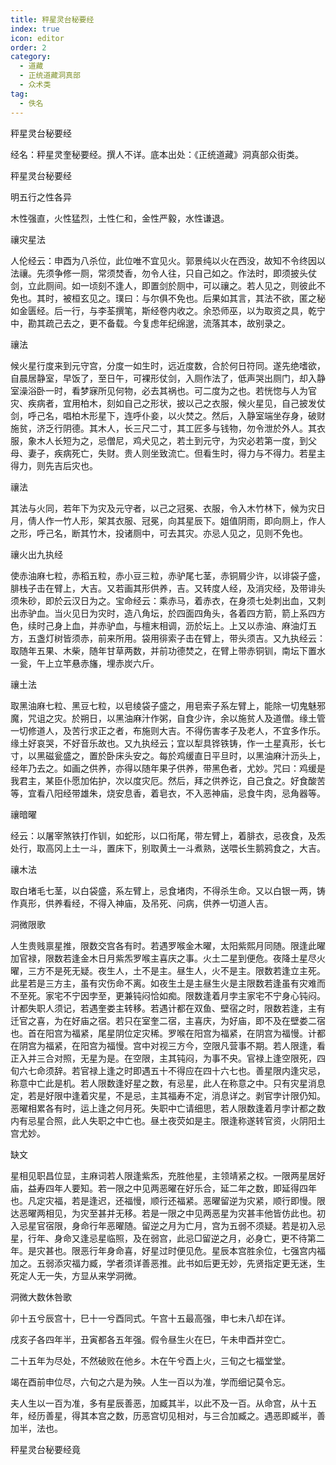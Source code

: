 ```yaml
---
title: 秤星灵台秘要经
index: true
icon: editor
order: 2
category:
  - 道藏
  - 正统道藏洞真部
  - 众术类
tag:
  - 佚名
---
```


秤星灵台秘要经  

经名：秤星灵奎秘要经。撰人不详。底本出处：《正统道藏》洞真部众街类。  

秤星灵台秘要经  

明五行之性各异  

木性强直，火性猛烈，土性仁和，金性严毅，水性谦退。  

禳灾星法  

人伦经云：申酉为八杀位，此位唯不宜见火。郭景纯以火在西没，故知不令终因以法禳。先须争修一厕，常须焚香，勿令人往，只自己如之。作法时，即须披头仗剑，立此厕间。如一顷刻不逢人，即置剑於厕中，可以禳之。若人见之，则彼此不免也。其时，被桓玄见之。璞曰：与尔俱不免也。后果如其言，其法不欲，匿之秘如金匮经。后一行，与李荃撰笔，斯经卷内收之。余恐师巫，以为取资之具，乾宁中，勘其疏己去之，更不备载。今复虑年纪绵邈，流落其本，故别录之。  

禳法  

候火星行度来到元守宫，分度一如生时，远近度数，合於何日符同。遂先绝嗜欲，自晨居静室，早饭了，至日午，可裸形仗剑，入厕作法了，低声哭出厕门，却入静室澡浴卧一时，看梦寐所见何物，必去其祸也。可二度为之也。若恍惚与人为官灾、疾病者，宜用柏木，刻如自己之形状，披以己之衣服，候火星见，自己披发仗剑，呼己名，唱柏木形星下，连呼仆妾，以火焚之。然后，入静室端坐存身，破财施贫，济乏行阴德。其木人，长三尺二寸，其工匠多与钱物，勿令泄於外人。其衣服，象木人长短为之，忌僧尼，鸡犬见之，若土到元守，为灾必若第一度，到父母、妻子，疾病死亡，失财。贵人则坐致流亡。但看生时，得力与不得力。若星主得力，则先吉后灾也。  

禳法  

其法与火同，若年下为灾及元守者，以己之冠冕、衣服，令入木竹林下，候为灾日月，倩人作一竹人形，架其衣服、冠冕，向其星辰下。姐值阴雨，即向厕上，作人之形，呼己名，断其竹木，投诸厕中，可去其灾。亦忌人见之，见则不免也。  

禳火出九执经  

使赤油麻七粒，赤稻五粒，赤小豆三粒，赤驴尾七茎，赤铜屑少许，以诽袋子盛，腓栈子击在臂上，大吉。又若画其形供养，吉。又转度人经，及消灾经，及带诽头须朱砂，即於云汉日为之。宝命经云：乘赤马，着赤衣，在身须七处刺出血，又刺出赤驴血。当火见日为灾时，造八角坛，於四面四角头，各着四方箭，箭上系四方色，续时己身上血，并赤驴血，与檀末相调，沥於坛上。上又以赤油、麻油灯五方，五盏灯树皆须赤，前来所用。袋用徘索子击在臂上，带头须吉。又九执经云：取随年五果、木柴，随年甘草两数，并前功德焚之，在臂上带赤铜钏，南坛下置水一瓮，午上立竿悬赤旛，埋赤炭六斤。  

禳土法  

取黑油麻七粒、黑豆七粒，以皂绫袋子盛之，用皂索子系左臂上，能除一切鬼魅邪魔，咒诅之灾。於朔日，以黑油麻汁作粥，自食少许，余以施贫人及道僧。缘土管一切修道人，及苦行求正之者，布施则大吉。不得伤害孝子及老人，不宜多作乐。缘土好哀哭，不好音乐故也。又九执经云；宜以犁具铧铁铸，作一土星真形，长七寸，以黑磁瓮盛之，置於卧床头安之。每於鸡缓直日平旦时，以黑油麻汁沥头上，经年乃去之。如画之供养，亦得以随年果子供养，带黑色者，尤妙。咒曰：鸡缓是我君主，某臣仆愿加佑护，次以度灾厄。然后，拜之供养讫，自己食之。好食酸苦等，宜看八阳经带雄朱，烧安息香，着皂衣，不入恶神庙，忌食牛肉，忌角器等。  

禳暗曜  

经云：以屠宰煞铁打作钏，如蛇形，以口衔尾，带左臂上，着腓衣，忌夜食，及炁处行，取高冈上土一斗，置床下，别取黄土一斗煮熟，送喂长生鹅鸦食之，大吉。  

禳木法  

取白堵毛七茎，以白袋盛，系左臂上，忌食堵肉，不得杀生命。又以白银一两，铸作真形，供养看经，不得入神庙，及吊死、问病，供养一切道人吉。  

洞微限歌  

人生贵贱禀星推，限数交宫各有时。若遇罗喉金木曜，太阳紫熙月同随。限逢此曜加官禄，限数若逢金木日月紫炁罗喉主喜庆之事。火土二星到便危。夜降土星尽火曜，三方不是死无疑。夜生人，土不是主。昼生人，火不是主。限数若逢立主死。此星若是三方主，虽有灾伤命不离。如夜生土是主昼生火是主限数若逢虽有灾难而不至死。家宅不宁因孛至，更兼钝闷恰如痴。限数逢着月孛主家宅不宁身心钝闷。计都失职人须记，若遇奎娄主转移。若遇计都在双鱼、壁宿之时，限数若逢，主有迁官之喜，为在好庙之宿。若只在室奎二宿，主喜庆，为好庙，即不及在壁娄二宿也。首在阳宫为福紧，尾星阴位定灾稀。罗喉在阳宫为福紧，在阴宫为福慢。计都在阴宫为福紧，在阳宫为福慢。宫中对视三方今，空限凡营事不期。若人限逢，看正入并三合对照，无星为是。在空限，主其钝闷，为事不央。官禄上逢空限死，四旬六七命须辞。若官禄上逢之时即遇五十不得应在四十六七也。善星限内逢灾忌，称意中亡此是机。若人限数逢好星之数，有忌星，此人在称意之中。只有灾星消息定，若是好限中逢着灾星，不是忌，主其福寿不定，消息详之。剥官孛计限仍知。恶曜相累各有时，运上逢之何月死。失职中亡请细思，若人限数逢着月孛计都之数内有忌星合照，此人失职之中亡也。昼土夜荧如是主。限逢称遂转官资，火阴阳土宫尤妙。  

缺文  

星相见职昌位显，主麻词若人限逢紫炁，充胜他星，主领靖紧之权。一限两星居好庙，益寿四年人要知。若一限之中见两恶曜在好乐合，延二年之数，即延得四年也。凡定灾福，若是逢迟，还福慢，顺行还福紧。恶曜留逆为灾紧，顺行即慢。限达恶曜两相见，为灾至甚并无移。若是一限之中见两恶星为灾甚丰他皆仿此也。初入忌星官宿限，身命行年恶曜随。留逆之月为亡月，宫为五弱不须疑。若是初入忌星，行年、身命又逢忌星临照，及在弱宫，此忌□留逆之月，必身亡，更不待第二年。是灾甚也。限恶行年身命喜，好星过时便见危。星辰本宫胜余位，七强宫内福加之。五弱添灾福力臧，学者须详善恶推。此书如后更无妙，先贤指定更无迷，生死定人无一失，方显从来学洞微。  

洞微大数休咎歌  

卯十五兮辰宫十，巳十一兮酉同式。午宫十五最高强，申七未八却在详。  

戌亥子各四年半，丑寅都各五年强。假令昼生火在巳，午未申酉并空亡。  

二十五年为尽处，不然破败在他乡。木在午兮酉上火，三旬之七福堂堂。  

竭在酉前申位尽，六旬之六是为殃。人生一百以为准，学而细记莫令忘。  

夫人生以一百为准，多有星辰善恶，加臧其半，以此不及一百。从命宫，从十五年，经历善星，得其本宫之数，历恶宫切见相对，与三合加臧之。遇恶即臧半，善加半，法也。  

秤星灵台秘要经竟  
